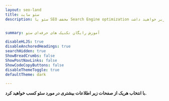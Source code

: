 ```yaml
---
layout: seo-land
title: سئو سایت
description: سئو یا SEO مخفف Search Engine optimization یا همان بهینه سازی سایت برای موتورهای جستجو است که هدف اصلی آن کسب جایگاه بهتر در نتایج گوگل است. هر چقدر جایگاه شما در لیست نتایج بالاتر باشد شانس بیشتری برای جذب کاربر خواهید داشت.


summary: آموزش رایگان تکنیک های حرفه‌ای سئو

disableHLJS: true
disableAnchoredHeadings: true
searchHidden: true
ShowBreadCrumbs: false
ShowPostNavLinks: false
ShowCodeCopyButtons: false
disableThemeToggle: true
defaultTheme: dark

---
```


**با انتخاب هریک از صفحات زیر اطلاعات بیشتری در مورد سئو کسب خواهید کرد.**
